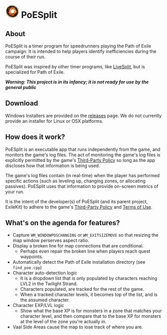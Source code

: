 # ![Logo](https://raw.githubusercontent.com/exilekit/PoESplit/main/MarkdownResources/ExperimentedUniqueSymbol.png) PoESplit

## About
PoESplit is a timer program for speedrunners playing the Path of Exile campaign. It is intended to help players identify inefficiencies during the course of their run.

PoESplit was inspired by other timer programs, like [LiveSplit](https://github.com/LiveSplit/LiveSplit), but is specialized for Path of Exile.

***Warning: This project is in its infancy; it is not ready for use by the general public***

## Download
Windows Installers are provided on the [releases](https://github.com/exilekit/PoESplit/releases)
 page. We do not currently provide an installer for Linux or OSX platforms.

## How does it work?
PoESplit is an executable app that runs independently from the game, and monitors the game's log files. The act of monitoring the game's log files is explicitly permitted by the game's [Third-Party Policy](https://www.pathofexile.com/developer/docs) so long as the app discloses how that information is being used.

The game's log files contain (in real-time) when the player has performed specific actions (such as leveling up, changing zones, or allocating passives). PoESplit uses that information to provide on-screen metrics of your run.

It is the intent of the developer(s) of PoESplit (and its parent project, ExileKit) to adhere to the game's [Third-Party Policy](https://www.pathofexile.com/developer/docs) and [Terms of Use](https://www.pathofexile.com/legal/terms-of-use-and-privacy-policy).

## What's on the agenda for features?
 * Capture `WM_WINDOWPOSCHANGING` or `WM_EXITSIZEMOVE` so that resizing the map window perserves aspect ratio.
 * Display a broken line for map connections that are conditional.
    * Perhaps even repair the broken line when players reach quest waypoints.
 * Automatically detect the Path of Exile installation directory (see `find_poe.cpp`)
 * Character auto-detection logic
   * It is a dropdown list that is only populated by characters reaching LVL2 in the Twilight Strand.
   * Characters populated, are tracked for the rest of the game.
   * When a tracked character levels, it becomes top of the list, and is the assumed character.
 * Character EXP/LVL logic
   * Show what the base XP is for monsters in a zone that matches your character level, and then compare that to the base XP for monsters at the level of the zone you're actually in.
 * Vaal Side Areas cause the map to lose track of where you are.